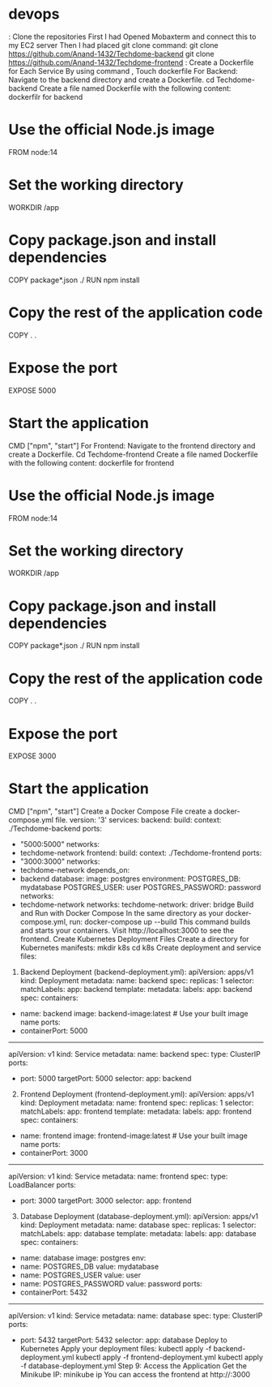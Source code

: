 # devops
: Clone the repositories
First I had Opened Mobaxterm and connect this to my EC2 server 
Then I had placed git clone command:
git clone https://github.com/Anand-1432/Techdome-backend
git clone https://github.com/Anand-1432/Techdome-frontend
: Create a Dockerfile for Each Service
By using command ,
 Touch dockerfile
For Backend: Navigate to the backend directory and create a Dockerfile.
cd Techdome-backend
Create a file named Dockerfile with the following content:
dockerfilr for backend
# Use the official Node.js image
FROM node:14
# Set the working directory
WORKDIR /app
# Copy package.json and install dependencies
COPY package*.json ./
RUN npm install
# Copy the rest of the application code
COPY . .
# Expose the port
EXPOSE 5000
# Start the application
CMD ["npm", "start"]
For Frontend: Navigate to the frontend directory and create a Dockerfile.
Cd Techdome-frontend
Create a file named Dockerfile with the following content:
dockerfile for frontend
# Use the official Node.js image
FROM node:14
# Set the working directory
WORKDIR /app
# Copy package.json and install dependencies
COPY package*.json ./
RUN npm install
# Copy the rest of the application code
COPY . .
# Expose the port
EXPOSE 3000
# Start the application
CMD ["npm", "start"]
Create a Docker Compose File
create a docker-compose.yml file.
version: '3'
services:
 backend:
 build:
 context: ./Techdome-backend
 ports:
 - "5000:5000"
 networks:
 - techdome-network
 frontend:
 build:
 context: ./Techdome-frontend
 ports:
 - "3000:3000"
 networks:
 - techdome-network
 depends_on:
- backend
 database:
 image: postgres
 environment:
 POSTGRES_DB: mydatabase
 POSTGRES_USER: user
 POSTGRES_PASSWORD: password
 networks:
 - techdome-network
networks:
 techdome-network:
 driver: bridge
Build and Run with Docker Compose
In the same directory as your docker-compose.yml, run:
docker-compose up --build
This command builds and starts your containers. 
Visit http://localhost:3000 to see the frontend.
Create Kubernetes Deployment Files
Create a directory for Kubernetes manifests:
mkdir k8s
cd k8s
Create deployment and service files:
1. Backend Deployment (backend-deployment.yml):
apiVersion: apps/v1
kind: Deployment
metadata:
 name: backend
spec:
 replicas: 1
 selector:
 matchLabels:
 app: backend
 template:
 metadata:
 labels:
 app: backend
 spec:
 containers:
 - name: backend
 image: backend-image:latest # Use your built image name
 ports:
 - containerPort: 5000
---
apiVersion: v1
kind: Service
metadata:
 name: backend
spec:
 type: ClusterIP
 ports:
 - port: 5000
 targetPort: 5000
 selector:
 app: backend
2. Frontend Deployment (frontend-deployment.yml):
apiVersion: apps/v1
kind: Deployment
metadata:
 name: frontend
spec:
 replicas: 1
 selector:
 matchLabels:
 app: frontend
 template:
 metadata:
 labels:
 app: frontend
 spec:
 containers:
 - name: frontend
 image: frontend-image:latest # Use your built image name
 ports:
 - containerPort: 3000
---
apiVersion: v1
kind: Service
metadata:
 name: frontend
spec:
 type: LoadBalancer
 ports:
 - port: 3000
 targetPort: 3000
 selector:
 app: frontend
3. Database Deployment (database-deployment.yml):
apiVersion: apps/v1
kind: Deployment
metadata:
 name: database
spec:
 replicas: 1
 selector:
 matchLabels:
 app: database
 template:
 metadata:
 labels:
 app: database
 spec:
 containers:
 - name: database
 image: postgres
 env:
 - name: POSTGRES_DB
 value: mydatabase
 - name: POSTGRES_USER
 value: user
 - name: POSTGRES_PASSWORD
 value: password
 ports:
 - containerPort: 5432
---
apiVersion: v1
kind: Service
metadata:
 name: database
spec:
 type: ClusterIP
 ports:
 - port: 5432
 targetPort: 5432
 selector:
 app: database
 Deploy to Kubernetes
Apply your deployment files:
kubectl apply -f backend-deployment.yml
kubectl apply -f frontend-deployment.yml
kubectl apply -f database-deployment.yml
Step 9: Access the Application
Get the Minikube IP:
minikube ip
You can access the frontend at http://<minikube-ip>:3000
